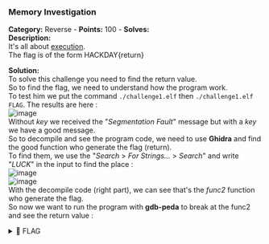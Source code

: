 ### Memory Investigation   
**Category:** Reverse - **Points:** 100 - **Solves:**    
**Description:**   
It's all about [execution](./challenge1.zip/).  
The flag is of the form HACKDAY{return}  

**Solution:**  
To solve this challenge you need to find the return value.  
So to find the flag, we need to understand how the program work.  
To test him we put the command `./challenge1.elf` then `./challenge1.elf FLAG`. The results are here :  
![image](https://user-images.githubusercontent.com/91023285/163860545-22b817d5-b57a-4e15-8442-1d1d774b2e1f.png)  
Without *key* we received the "*Segmentation Fault*" message but with a *key* we have a good message.  
So to decompile and see the program code, we need to use **Ghidra** and find the good function who generate the flag (return).  
To find them, we use the "*Search* > *For Strings...* > *Search*" and write "*LUCK*" in the input to find the place :  
![image](https://user-images.githubusercontent.com/91023285/163861311-f9386e9e-d6a4-4a7c-96c2-997212bed464.png)  
![image](https://user-images.githubusercontent.com/91023285/163861434-f3e79ab9-b2dc-4fe0-bb67-4c5c8510ea35.png)  
With the decompile code (right part), we can see that's the *func2* function who generate the flag.  
So now we want to run the program with **gdb-peda** to break at the func2 and see the return value :  




<details><summary>🚩 FLAG</summary>  

```  
  HACKDAY{}
```  
</details>
